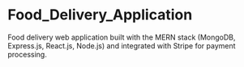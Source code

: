 # Food_Delivery_Application
 Food delivery web application built with the MERN stack (MongoDB, Express.js, React.js, Node.js) and integrated with Stripe for payment processing.
